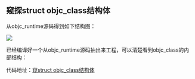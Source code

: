 ## 窥探struct objc_class结构体

从objc_runtime源码得到如下结构图：

![](https://blogimage-1257063273.cos.ap-guangzhou.myqcloud.com/20180801223018.png)

已经编译好一个从objc_runtime源码抽出来工程，可以清楚看到objc_class的内部结构：

代码地址：[窥struct objc_class结构体](https://github.com/ruqibazao/struct-objc_class)

